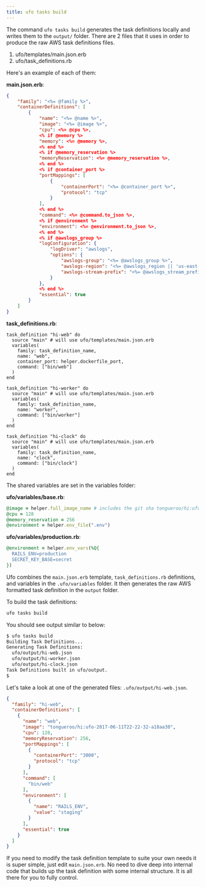 ```yaml
---
title: ufo tasks build
---
```


The command `ufo tasks build` generates the task definitions locally and writes them to the `output/` folder.  There are 2 files that it uses in order to produce the raw AWS task definitions files.

1. ufo/templates/main.json.erb
2. ufo/task_definitions.rb

Here's an example of each of them:

**main.json.erb**:

```json
{
    "family": "<%= @family %>",
    "containerDefinitions": [
        {
            "name": "<%= @name %>",
            "image": "<%= @image %>",
            "cpu": <%= @cpu %>,
            <% if @memory %>
            "memory": <%= @memory %>,
            <% end %>
            <% if @memory_reservation %>
            "memoryReservation": <%= @memory_reservation %>,
            <% end %>
            <% if @container_port %>
            "portMappings": [
                {
                    "containerPort": "<%= @container_port %>",
                    "protocol": "tcp"
                }
            ],
            <% end %>
            "command": <%= @command.to_json %>,
            <% if @environment %>
            "environment": <%= @environment.to_json %>,
            <% end %>
            <% if @awslogs_group %>
            "logConfiguration": {
                "logDriver": "awslogs",
                "options": {
                    "awslogs-group": "<%= @awslogs_group %>",
                    "awslogs-region": "<%= @awslogs_region || 'us-east-1' %>",
                    "awslogs-stream-prefix": "<%= @awslogs_stream_prefix %>"
                }
            },
            <% end %>
            "essential": true
        }
    ]
}
```

**task_definitions.rb**:

```
task_definition "hi-web" do
  source "main" # will use ufo/templates/main.json.erb
  variables(
    family: task_definition_name,
    name: "web",
    container_port: helper.dockerfile_port,
    command: ["bin/web"]
  )
end

task_definition "hi-worker" do
  source "main" # will use ufo/templates/main.json.erb
  variables(
    family: task_definition_name,
    name: "worker",
    command: ["bin/worker"]
  )
end

task_definition "hi-clock" do
  source "main" # will use ufo/templates/main.json.erb
  variables(
    family: task_definition_name,
    name: "clock",
    command: ["bin/clock"]
  )
end
```

The shared variables are set in the variables folder:

**ufo/variables/base.rb**:

```ruby
@image = helper.full_image_name # includes the git sha tongueroo/hi:ufo-[sha].
@cpu = 128
@memory_reservation = 256
@environment = helper.env_file(".env")
```

**ufo/variables/production.rb**:

```ruby
@environment = helper.env_vars(%Q{
  RAILS_ENV=production
  SECRET_KEY_BASE=secret
})
```

Ufo combines the `main.json.erb` template, `task_definitions.rb` definitions, and variables in the `.ufo/variables` folder.  It then generates the raw AWS formatted task definition in the `output` folder.

To build the task definitions:

```sh
ufo tasks build
```

You should see output similar to below:

```sh
$ ufo tasks build
Building Task Definitions...
Generating Task Definitions:
  ufo/output/hi-web.json
  ufo/output/hi-worker.json
  ufo/output/hi-clock.json
Task Definitions built in ufo/output.
$
```

Let's take a look at one of the generated files: `.ufo/output/hi-web.json`.

```json
{
  "family": "hi-web",
  "containerDefinitions": [
    {
      "name": "web",
      "image": "tongueroo/hi:ufo-2017-06-11T22-22-32-a18aa30",
      "cpu": 128,
      "memoryReservation": 256,
      "portMappings": [
        {
          "containerPort": "3000",
          "protocol": "tcp"
        }
      ],
      "command": [
        "bin/web"
      ],
      "environment": [
        {
          "name": "RAILS_ENV",
          "value": "staging"
        }
      ],
      "essential": true
    }
  ]
}
```

If you need to modify the task definition template to suite your own needs it is super simple, just edit `main.json.erb`.  No need to dive deep into internal code that builds up the task definition with some internal structure.  It is all there for you to fully control.

